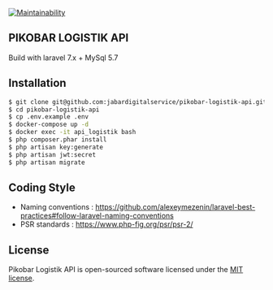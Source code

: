 [![Maintainability](https://api.codeclimate.com/v1/badges/78ce000cc84f4304d57d/maintainability)](https://codeclimate.com/github/jabardigitalservice/pikobar-logistik-api/maintainability)


## PIKOBAR LOGISTIK API
Build with laravel 7.x + MySql 5.7

## Installation

```sh
$ git clone git@github.com:jabardigitalservice/pikobar-logistik-api.git
$ cd pikobar-logistik-api
$ cp .env.example .env
$ docker-compose up -d
$ docker exec -it api_logistik bash
$ php composer.phar install
$ php artisan key:generate
$ php artisan jwt:secret
$ php artisan migrate
```


## Coding Style
- Naming conventions :
https://github.com/alexeymezenin/laravel-best-practices#follow-laravel-naming-conventions
- PSR standards :
https://www.php-fig.org/psr/psr-2/

## License
Pikobar Logistik API is open-sourced software licensed under the [MIT license](https://opensource.org/licenses/MIT).
